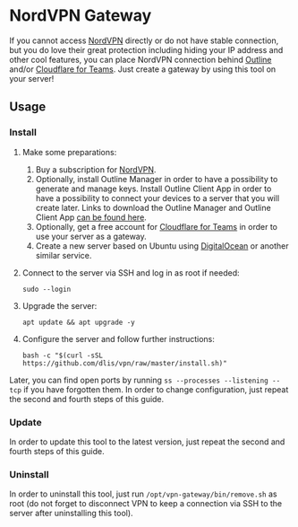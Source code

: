 # NordVPN Gateway

If you cannot access [NordVPN](https://nordvpn.com/) directly or do not have stable connection, but you do love their
great protection including hiding your IP address and other cool features, you can place NordVPN connection
behind [Outline](https://getoutline.org/) and/or [Cloudflare for Teams](https://www.cloudflare.com/teams/). Just create
a gateway by using this tool on your server!

## Usage

### Install

1. Make some preparations:
    1. Buy a subscription for [NordVPN](https://nordvpn.com/).
    3. Optionally, install Outline Manager in order to have a possibility to generate and manage keys. Install Outline
       Client App in order to have a possibility to connect your devices to a server that you will create later. Links
       to download the Outline Manager and Outline Client App [can be found here](https://getoutline.org/).
    2. Optionally, get a free account for [Cloudflare for Teams](https://www.cloudflare.com/teams/) in order to use your
       server as a gateway.
    4. Create a new server based on Ubuntu using [DigitalOcean](https://digitalocean.com/) or another similar service.

2. Connect to the server via SSH and log in as root if needed:

   ```sudo --login```

3. Upgrade the server:

   ```apt update && apt upgrade -y```

4. Configure the server and follow further instructions:

   ```bash -c "$(curl -sSL https://github.com/dlis/vpn/raw/master/install.sh)"```

Later, you can find open ports by running ```ss --processes --listening --tcp``` if you have forgotten them. In order to
change configuration, just repeat the second and fourth steps of this guide.

### Update

In order to update this tool to the latest version, just repeat the second and fourth steps of this guide.

### Uninstall

In order to uninstall this tool, just run ```/opt/vpn-gateway/bin/remove.sh``` as root (do not forget to disconnect VPN
to keep a connection via SSH to the server after uninstalling this tool).